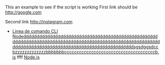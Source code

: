 This an example to see if the script is working
First link should be http://google.com

Second link http://instagram.com

* [Linea de comando CLI](https://medium.com/netscape/a-guide-to-create-a-nodejs-command-line-package-c2166ad0452e)
[Nodedddddddddddddddddddddddddddddddddddddddddddddddddddddddddddddddddddddddddddddddddddddddddddddddddddddddddddddddddddddddddddddddddddddddddddddddddddddddddsgsdggsdccbzzzzzzzzzzzzzbbbbbbbcccccccccccccccccccccccccccccccccccccb.js](https://nodejs.org0/) 
ffff
[Node.js](https://nodejs.org/) 
